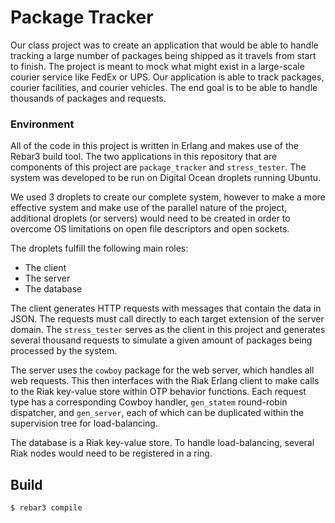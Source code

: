 Package Tracker
=====

Our class project was to create an application that would be able to handle tracking a large number of packages being shipped as it travels from start to finish. The project is meant to mock what might exist in a large-scale courier service like FedEx or UPS. Our application is able to track packages, courier facilities, and courier vehicles. The end goal is to be able to handle thousands of packages and requests.

### Environment

All of the code in this project is written in Erlang and makes use of the Rebar3 build tool. The two applications in this repository that are components of this project are `package_tracker` and `stress_tester`. The system was developed to be run on Digital Ocean droplets running Ubuntu.

We used 3 droplets to create our complete system, however to make a more effective system and make use of the parallel nature of the project, additional droplets (or servers) would need to be created in order to overcome OS limitations on open file descriptors and open sockets.

The droplets fulfill the following main roles:

- The client
- The server
- The database

The client generates HTTP requests with messages that contain the data in JSON. The requests must call directly to each target extension of the server domain. The `stress_tester` serves as the client in this project and generates several thousand requests to simulate a given amount of packages being processed by the system.

The server uses the `cowboy` package for the web server, which handles all web requests. This then interfaces with the Riak Erlang client to make calls to the Riak key-value store within OTP behavior functions. Each request type has a corresponding Cowboy handler, `gen_statem` round-robin dispatcher, and `gen_server`, each of which can be duplicated within the supervision tree for load-balancing.

The database is a Riak key-value store. To handle load-balancing, several Riak nodes would need to be registered in a ring.

Build
-----

    $ rebar3 compile
